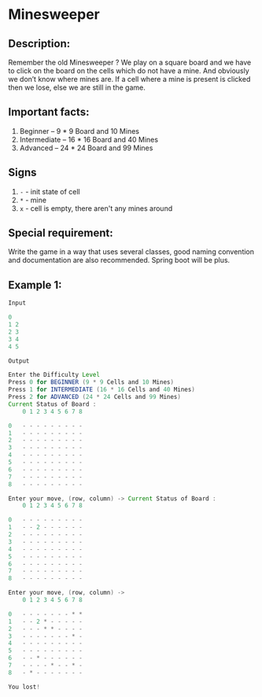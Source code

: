 # Minesweeper

## Description:
Remember the old Minesweeper ?
We play on a square board and we have to click on the board on the cells which do not have a mine. And obviously we don’t know where mines are. If a cell where a mine is present is clicked then we lose, else we are still in the game.


## Important facts:
1.	Beginner – 9 * 9 Board and 10 Mines
2.	Intermediate – 16 * 16 Board and 40 Mines
3.	Advanced – 24 * 24 Board and 99 Mines

## Signs
1.  `-` - init state of cell 
2.  `*` - mine
3.  `x` - cell is empty, there aren't any mines around

## Special requirement: 
Write the game in a way that uses several classes, good naming convention and documentation are also recommended.
Spring boot will be plus.

## Example 1:
```java
Input

0
1 2
2 3
3 4
4 5

Output

Enter the Difficulty Level
Press 0 for BEGINNER (9 * 9 Cells and 10 Mines)
Press 1 for INTERMEDIATE (16 * 16 Cells and 40 Mines)
Press 2 for ADVANCED (24 * 24 Cells and 99 Mines)
Current Status of Board : 
    0 1 2 3 4 5 6 7 8 

0   - - - - - - - - - 
1   - - - - - - - - - 
2   - - - - - - - - - 
3   - - - - - - - - - 
4   - - - - - - - - - 
5   - - - - - - - - - 
6   - - - - - - - - - 
7   - - - - - - - - - 
8   - - - - - - - - - 

Enter your move, (row, column) -> Current Status of Board : 
    0 1 2 3 4 5 6 7 8 

0   - - - - - - - - - 
1   - - 2 - - - - - - 
2   - - - - - - - - - 
3   - - - - - - - - - 
4   - - - - - - - - - 
5   - - - - - - - - - 
6   - - - - - - - - - 
7   - - - - - - - - - 
8   - - - - - - - - - 

Enter your move, (row, column) ->     
    0 1 2 3 4 5 6 7 8 

0   - - - - - - - * * 
1   - - 2 * - - - - - 
2   - - - * * - - - - 
3   - - - - - - - * - 
4   - - - - - - - - - 
5   - - - - - - - - - 
6   - - * - - - - - - 
7   - - - - * - - * - 
8   - * - - - - - - - 

You lost!
```